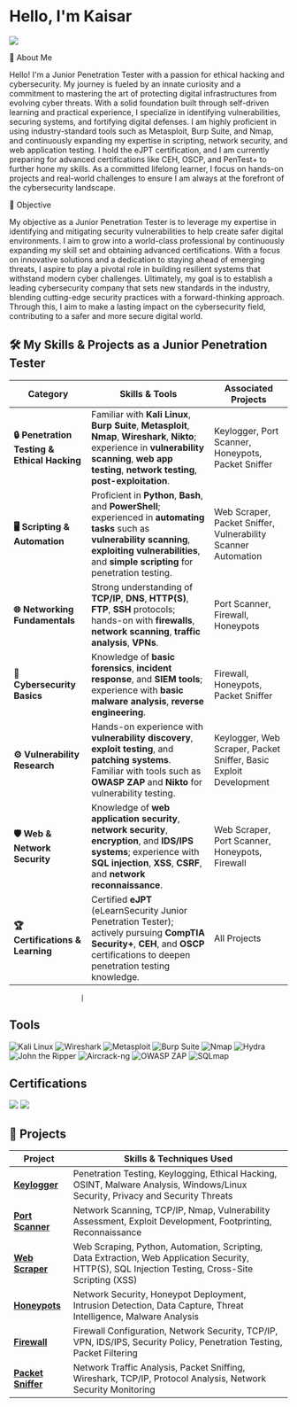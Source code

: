 # Hello, I'm Kaisar
<a href="https://linkedin.com"><img src="https://img.shields.io/badge/-LinkedIn-0072b1?&style=for-the-badge&logo=linkedin&logoColor=white" /></a>


👋 About Me

Hello! I'm a Junior Penetration Tester with a passion for ethical hacking and cybersecurity. My journey is fueled by an innate curiosity and a commitment to mastering the art of protecting digital infrastructures from evolving cyber threats. With a solid foundation built through self-driven learning and practical experience, I specialize in identifying vulnerabilities, securing systems, and fortifying digital defenses. I am highly proficient in using industry-standard tools such as Metasploit, Burp Suite, and Nmap, and continuously expanding my expertise in scripting, network security, and web application testing. I hold the eJPT certification, and I am currently preparing for advanced certifications like CEH, OSCP, and PenTest+ to further hone my skills. As a committed lifelong learner, I focus on hands-on projects and real-world challenges to ensure I am always at the forefront of the cybersecurity landscape.

🎯 Objective

My objective as a Junior Penetration Tester is to leverage my expertise in identifying and mitigating security vulnerabilities to help create safer digital environments. I aim to grow into a world-class professional by continuously expanding my skill set and obtaining advanced certifications. With a focus on innovative solutions and a dedication to staying ahead of emerging threats, I aspire to play a pivotal role in building resilient systems that withstand modern cyber challenges. Ultimately, my goal is to establish a leading cybersecurity company that sets new standards in the industry, blending cutting-edge security practices with a forward-thinking approach. Through this, I aim to make a lasting impact on the cybersecurity field, contributing to a safer and more secure digital world.


## 🛠️ My Skills & Projects as a Junior Penetration Tester

| **Category**                            | **Skills & Tools**                                                                                                                                               | **Associated Projects**                                                                          |
|-----------------------------------------|------------------------------------------------------------------------------------------------------------------------------------------------------------------|-----------------------------------------------------------------------------------------------|
| **🔒 Penetration Testing & Ethical Hacking** | Familiar with **Kali Linux**, **Burp Suite**, **Metasploit**, **Nmap**, **Wireshark**, **Nikto**; experience in **vulnerability scanning**, **web app testing**, **network testing**, **post-exploitation**. | Keylogger, Port Scanner, Honeypots, Packet Sniffer                                           |
| **🖥️ Scripting & Automation**           | Proficient in **Python**, **Bash**, and **PowerShell**; experienced in **automating tasks** such as **vulnerability scanning**, **exploiting vulnerabilities**, and **simple scripting** for penetration testing. | Web Scraper, Packet Sniffer, Vulnerability Scanner Automation                                |
| **🌐 Networking Fundamentals**          | Strong understanding of **TCP/IP**, **DNS**, **HTTP(S)**, **FTP**, **SSH** protocols; hands-on with **firewalls**, **network scanning**, **traffic analysis**, **VPNs**. | Port Scanner, Firewall, Honeypots                                                          |
| **🔐 Cybersecurity Basics**             | Knowledge of **basic forensics**, **incident response**, and **SIEM tools**; experience with **basic malware analysis**, **reverse engineering**. | Firewall, Honeypots, Packet Sniffer                                                          |
| **⚙️ Vulnerability Research**           | Hands-on experience with **vulnerability discovery**, **exploit testing**, and **patching systems**. Familiar with tools such as **OWASP ZAP** and **Nikto** for vulnerability testing. | Keylogger, Web Scraper, Packet Sniffer, Basic Exploit Development                            |
| **🛡️ Web & Network Security**           | Knowledge of **web application security**, **network security**, **encryption**, and **IDS/IPS systems**; experience with **SQL injection**, **XSS**, **CSRF**, and **network reconnaissance**. | Web Scraper, Port Scanner, Honeypots, Firewall                                              |
| **🏆 Certifications & Learning**        | Certified **eJPT** (eLearnSecurity Junior Penetration Tester); actively pursuing **CompTIA Security+**, **CEH**, and **OSCP** certifications to deepen penetration testing knowledge. | All Projects                                                                                 |






                      |


## Tools

![Kali Linux](https://img.shields.io/badge/-Kali%20Linux-557C94?&style=for-the-badge&logo=Kali-Linux&logoColor=white) ![Wireshark](https://img.shields.io/badge/-Wireshark-1679A7?&style=for-the-badge&logo=Wireshark&logoColor=white)  ![Metasploit](https://img.shields.io/badge/-Metasploit-333333?&style=for-the-badge&logo=Metasploit&logoColor=white)  ![Burp Suite](https://img.shields.io/badge/-Burp%20Suite-FF7A00?&style=for-the-badge&logo=PortSwigger&logoColor=white)  ![Nmap](https://img.shields.io/badge/-Nmap-4682B4?&style=for-the-badge&logo=Nmap&logoColor=white)  ![Hydra](https://img.shields.io/badge/-Hydra-008080?&style=for-the-badge&logo=hydra&logoColor=white)  ![John the Ripper](https://img.shields.io/badge/-John%20the%20Ripper-2E8B57?&style=for-the-badge&logo=JtR&logoColor=white)  ![Aircrack-ng](https://img.shields.io/badge/-Aircrack--ng-00CED1?&style=for-the-badge&logo=Aircrack-ng&logoColor=white)  ![OWASP ZAP](https://img.shields.io/badge/-OWASP%20ZAP-000000?&style=for-the-badge&logo=OWASP&logoColor=white)  ![SQLmap](https://img.shields.io/badge/-SQLmap-B22222?&style=for-the-badge&logo=sqlmap&logoColor=white)  


## Certifications
<img src="https://img.shields.io/badge/-eJPT%20Certified-0052CC?style=for-the-badge&logo=INE&logoColor=white" />
<img src="https://img.shields.io/badge/-TryHackMe%20Junior%20Penetration%20Tester-9B2C2C?style=for-the-badge&logo=TryHackMe&logoColor=white" />

## 🚀 Projects  

| **Project**                           | **Skills & Techniques Used**                                                                                                                       |
|---------------------------------------|----------------------------------------------------------------------------------------------------------------------------------------------------|
| **[Keylogger]([https://github.com/yourusername/keylogger](https://github.com/KaisarCYS/Keylogger))**         | Penetration Testing, Keylogging, Ethical Hacking, OSINT, Malware Analysis, Windows/Linux Security, Privacy and Security Threats                    |
| **[Port Scanner](https://github.com/yourusername/port-scanner)**   | Network Scanning, TCP/IP, Nmap, Vulnerability Assessment, Exploit Development, Footprinting, Reconnaissance                                        |
| **[Web Scraper](https://github.com/yourusername/web-scraper)**     | Web Scraping, Python, Automation, Scripting, Data Extraction, Web Application Security, HTTP(S), SQL Injection Testing, Cross-Site Scripting (XSS) |
| **[Honeypots](https://github.com/yourusername/honeypots)**         | Network Security, Honeypot Deployment, Intrusion Detection, Data Capture, Threat Intelligence, Malware Analysis                                    |
| **[Firewall](https://github.com/yourusername/firewall)**           | Firewall Configuration, Network Security, TCP/IP, VPN, IDS/IPS, Security Policy, Penetration Testing, Packet Filtering                            |
| **[Packet Sniffer](https://github.com/yourusername/packet-sniffer)**| Network Traffic Analysis, Packet Sniffing, Wireshark, TCP/IP, Protocol Analysis, Network Security Monitoring                                       |



